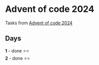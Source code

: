 # Advent of code 2024
Tasks from [Advent of code 2024](https://adventofcode.com/)

## Days

**1** - done  ⭐️⭐️  
**2** - done  ⭐️⭐️
